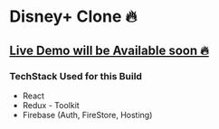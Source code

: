 # Disney+ Clone 🔥

<h2><a href="#">Live Demo will be Available soon 🔥</a></h2>

### TechStack Used for this Build

<ul>
    <li>React</li>
    <li>Redux - Toolkit</li>
    <li>Firebase (Auth, FireStore, Hosting)</li>
</ul>
